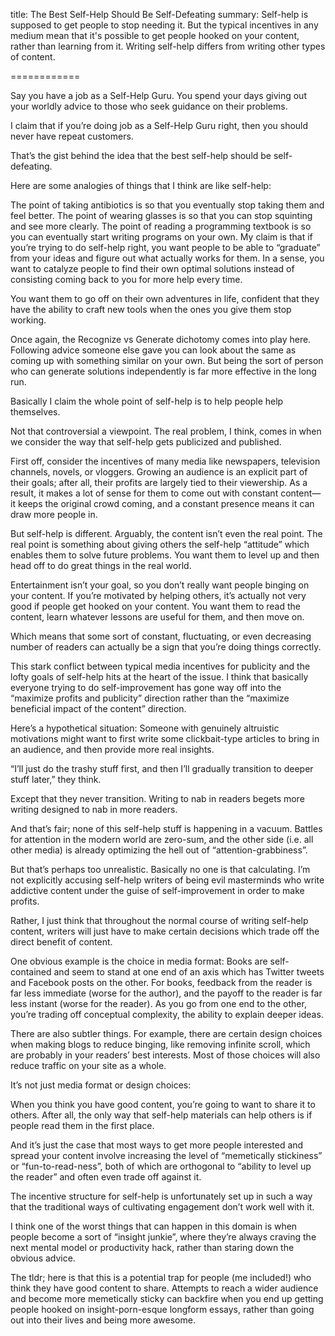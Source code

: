 title: The Best Self-Help Should Be Self-Defeating
summary: Self-help is supposed to get people to stop needing it. But the typical incentives in any medium mean that it's possible to get people hooked on your content, rather than learning from it. Writing self-help differs from writing other types of content.

============

Say you have a job as a Self-Help Guru. You spend your days giving out your worldly advice to those who seek guidance on their problems.

I claim that if you’re doing job as a Self-Help Guru right, then you should never have repeat customers.

That’s the gist behind the idea that the best self-help should be self-defeating.

Here are some analogies of things that I think are like self-help:

The point of taking antibiotics is so that you eventually stop taking them and feel better.
The point of wearing glasses is so that you can stop squinting and see more clearly.
The point of reading a programming textbook is so you can eventually start writing programs on your own.
My claim is that if you’re trying to do self-help right, you want people to be able to “graduate” from your ideas and figure out what actually works for them. In a sense, you want to catalyze people to find their own optimal solutions instead of consisting coming back to you for more help every time.

You want them to go off on their own adventures in life, confident that they have the ability to craft new tools when the ones you give them stop working.

Once again, the Recognize vs Generate dichotomy comes into play here. Following advice someone else gave you can look about the same as coming up with something similar on your own. But being the sort of person who can generate solutions independently is far more effective in the long run.

Basically I claim the whole point of self-help is to help people help themselves.

Not that controversial a viewpoint. The real problem, I think, comes in when we consider the way that self-help gets publicized and published.

First off, consider the incentives of many media like newspapers, television channels, novels, or vloggers. Growing an audience is an explicit part of their goals; after all, their profits are largely tied to their viewership. As a result, it makes a lot of sense for them to come out with constant content—it keeps the original crowd coming, and a constant presence means it can draw more people in.

But self-help is different. Arguably, the content isn’t even the real point. The real point is something about giving others the self-help “attitude” which enables them to solve future problems. You want them to level up and then head off to do great things in the real world.

Entertainment isn’t your goal, so you don’t really want people binging on your content. If you’re motivated by helping others, it’s actually not very good if people get hooked on your content. You want them to read the content, learn whatever lessons are useful for them, and then move on.

Which means that some sort of constant, fluctuating, or even decreasing number of readers can actually be a sign that you’re doing things correctly.

This stark conflict between typical media incentives for publicity and the lofty goals of self-help hits at the heart of the issue. I think that basically everyone trying to do self-improvement has gone way off into the “maximize profits and publicity” direction rather than the “maximize beneficial impact of the content” direction.

Here’s a hypothetical situation: Someone with genuinely altruistic motivations might want to first write some clickbait-type articles to bring in an audience, and then provide more real insights.

“I’ll just do the trashy stuff first, and then I’ll gradually transition to deeper stuff later,” they think.

Except that they never transition. Writing to nab in readers begets more writing designed to nab in more readers.

And that’s fair; none of this self-help stuff is happening in a vacuum. Battles for attention in the modern world are zero-sum, and the other side (i.e. all other media) is already optimizing the hell out of “attention-grabbiness”.

But that’s perhaps too unrealistic. Basically no one is that calculating. I’m not explicitly accusing self-help writers of being evil masterminds who write addictive content under the guise of self-improvement in order to make profits.

Rather, I just think that throughout the normal course of writing self-help content, writers will just have to make certain decisions which trade off the direct benefit of content.

One obvious example is the choice in media format: Books are self-contained and seem to stand at one end of an axis which has Twitter tweets and Facebook posts on the other. For books, feedback from the reader is far less immediate (worse for the author), and the payoff to the reader is far less instant (worse for the reader). As you go from one end to the other, you’re trading off conceptual complexity, the ability to explain deeper ideas.

There are also subtler things. For example, there are certain design choices when making blogs to reduce binging, like removing infinite scroll, which are probably in your readers’ best interests. Most of those choices will also reduce traffic on your site as a whole.

It’s not just media format or design choices:

When you think you have good content, you’re going to want to share it to others. After all, the only way that self-help materials can help others is if people read them in the first place.

And it’s just the case that most ways to get more people interested and spread your content involve increasing the level of “memetically stickiness” or “fun-to-read-ness”, both of which are orthogonal to “ability to level up the reader” and often even trade off against it.

The incentive structure for self-help is unfortunately set up in such a way that the traditional ways of cultivating engagement don’t work well with it.

I think one of the worst things that can happen in this domain is when people become a sort of “insight junkie”, where they’re always craving the next mental model or productivity hack, rather than staring down the obvious advice.

The tldr; here is that this is a potential trap for people (me included!) who think they have good content to share. Attempts to reach a wider audience and become more memetically sticky can backfire when you end up getting people hooked on insight-porn-esque longform essays, rather than going out into their lives and being more awesome.